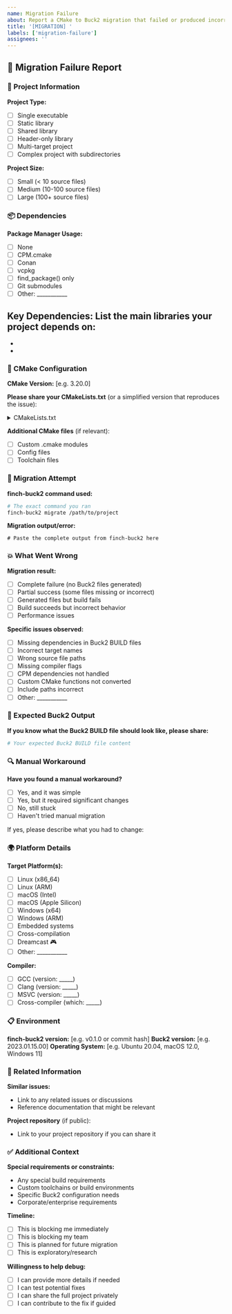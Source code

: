 ```yaml
---
name: Migration Failure
about: Report a CMake to Buck2 migration that failed or produced incorrect results
title: '[MIGRATION] '
labels: ['migration-failure']
assignees: ''
---
```


## 🔄 Migration Failure Report

### 📁 Project Information

**Project Type:**
- [ ] Single executable
- [ ] Static library
- [ ] Shared library
- [ ] Header-only library
- [ ] Multi-target project
- [ ] Complex project with subdirectories

**Project Size:**
- [ ] Small (< 10 source files)
- [ ] Medium (10-100 source files)
- [ ] Large (100+ source files)

### 📦 Dependencies

**Package Manager Usage:**
- [ ] None
- [ ] CPM.cmake
- [ ] Conan
- [ ] vcpkg
- [ ] find_package() only
- [ ] Git submodules
- [ ] Other: ___________

**Key Dependencies:**
List the main libraries your project depends on:
-
-
-

### 🔧 CMake Configuration

**CMake Version:** [e.g. 3.20.0]

**Please share your CMakeLists.txt** (or a simplified version that reproduces the issue):

<details>
<summary>CMakeLists.txt</summary>

```cmake
# Paste your CMakeLists.txt here
# You can simplify it to the essential parts that cause the migration to fail
```

</details>

**Additional CMake files** (if relevant):
- [ ] Custom .cmake modules
- [ ] Config files
- [ ] Toolchain files

### 🎯 Migration Attempt

**finch-buck2 command used:**
```bash
# The exact command you ran
finch-buck2 migrate /path/to/project
```

**Migration output/error:**
```
# Paste the complete output from finch-buck2 here
```

### 💥 What Went Wrong

**Migration result:**
- [ ] Complete failure (no Buck2 files generated)
- [ ] Partial success (some files missing or incorrect)
- [ ] Generated files but build fails
- [ ] Build succeeds but incorrect behavior
- [ ] Performance issues

**Specific issues observed:**
- [ ] Missing dependencies in Buck2 BUILD files
- [ ] Incorrect target names
- [ ] Wrong source file paths
- [ ] Missing compiler flags
- [ ] CPM dependencies not handled
- [ ] Custom CMake functions not converted
- [ ] Include paths incorrect
- [ ] Other: ___________

### 🎯 Expected Buck2 Output

**If you know what the Buck2 BUILD file should look like, please share:**

```python
# Your expected Buck2 BUILD file content
```

### 🔍 Manual Workaround

**Have you found a manual workaround?**
- [ ] Yes, and it was simple
- [ ] Yes, but it required significant changes
- [ ] No, still stuck
- [ ] Haven't tried manual migration

If yes, please describe what you had to change:

### 🌍 Platform Details

**Target Platform(s):**
- [ ] Linux (x86_64)
- [ ] Linux (ARM)
- [ ] macOS (Intel)
- [ ] macOS (Apple Silicon)
- [ ] Windows (x64)
- [ ] Windows (ARM)
- [ ] Embedded systems
- [ ] Cross-compilation
- [ ] Dreamcast 🎮
- [ ] Other: ___________

**Compiler:**
- [ ] GCC (version: _____)
- [ ] Clang (version: _____)
- [ ] MSVC (version: _____)
- [ ] Cross-compiler (which: _____)

### 📋 Environment

**finch-buck2 version:** [e.g. v0.1.0 or commit hash]
**Buck2 version:** [e.g. 2023.01.15.00]
**Operating System:** [e.g. Ubuntu 20.04, macOS 12.0, Windows 11]

### 🔗 Related Information

**Similar issues:**
- Link to any related issues or discussions
- Reference documentation that might be relevant

**Project repository** (if public):
- Link to your project repository if you can share it

### ✅ Additional Context

**Special requirements or constraints:**
- Any special build requirements
- Custom toolchains or build environments
- Specific Buck2 configuration needs
- Corporate/enterprise requirements

**Timeline:**
- [ ] This is blocking me immediately
- [ ] This is blocking my team
- [ ] This is planned for future migration
- [ ] This is exploratory/research

**Willingness to help debug:**
- [ ] I can provide more details if needed
- [ ] I can test potential fixes
- [ ] I can share the full project privately
- [ ] I can contribute to the fix if guided
